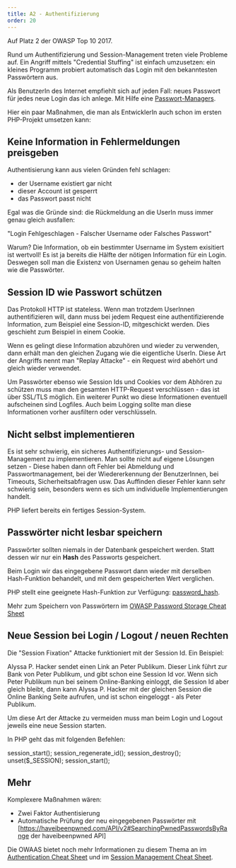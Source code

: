 ```yaml
---
title: A2 - Authentifizierung
order: 20
---
```


Auf Platz 2 der OWASP Top 10 2017.

Rund um Authentifizierung und Session-Management treten viele Probleme auf.
Ein Angriff mittels "Credential Stuffing" ist einfach umzusetzen: ein kleines
Programm probiert automatisch das Login mit den bekanntesten Passwörtern aus.

Als BenutzerIn des Internet empfiehlt sich auf jeden Fall: neues Passwort für jedes
neue Login das ich anlege. Mit Hilfe eine [Passwort-Managers](https://prism-break.org/de/all/#password-managers).

Hier ein paar Maßnahmen, die man als EntwicklerIn auch schon im ersten PHP-Projekt umsetzen kann:

## Keine Information in Fehlermeldungen preisgeben

Authentisierung kann aus vielen Gründen fehl schlagen:

- der Username existiert gar nicht
- dieser Account ist gesperrt
- das Passwort passt nicht

Egal was die Gründe sind: die Rückmeldung an die UserIn muss immer genau gleich ausfallen:

"Login Fehlgeschlagen - Falscher Username oder Falsches Passwort"

Warum? Die Information, ob ein bestimmter Username im System exisitiert ist wertvoll! Es
ist ja bereits die Hälfte der nötigen Information für ein Login. Deswegen soll man die Existenz
von Usernamen genau so geheim halten wie die Passwörter.

## Session ID wie Passwort schützen

Das Protokoll HTTP ist stateless. Wenn man trotzdem UserInnen authentifizieren
will, dann muss bei jedem Request eine authentifizierende Information, zum Beispiel eine Session-ID,
mitgeschickt werden. Dies geschieht zum Beispiel in einem Cookie.

Wenn es gelingt diese Information abzuhören und wieder zu verwenden,
dann erhält man den gleichen Zugang wie die eigentliche UserIn. Diese
Art der Angriffs nennt man "Replay Attacke" - ein Request wird abehört und
gleich wieder verwendet.

Um Passwörter ebenso wie Session Ids und Cookies vor dem Abhören zu
schützen muss man den gesamten HTTP-Request verschlüssen - das ist über SSL/TLS möglich.
Ein weiterer Punkt wo diese Informationen eventuell aufscheinen sind Logfiles.
Auch beim Logging sollte man diese Informationen vorher ausfiltern oder verschlüsseln.

## Nicht selbst implementieren

Es ist sehr schwierig, ein sicheres Authentifizierungs- und Session-Management zu implementieren. Man sollte nicht auf eigene Lösungen setzen - Diese haben dann oft Fehler bei Abmeldung und Passwortmanagement, bei der Wiedererkennung der BenutzerInnen, bei Timeouts, Sicherheitsabfragen usw. Das Auffinden dieser Fehler kann sehr schwierig sein, besonders wenn es sich um individuelle Implementierungen handelt.

PHP liefert bereits ein fertiges Session-System.

## Passwörter nicht lesbar speichern

Passwörter sollten niemals in der Datenbank gespeichert werden.
Statt dessen wir nur ein **Hash** des Passworts gespeichert.

Beim Login wir das eingegebene Passwort dann wieder mit derselben Hash-Funktion
behandelt, und mit dem gespeicherten Wert verglichen.

PHP stellt eine geeignete Hash-Funktion zur Verfügung: [password_hash](https://www.php.net/manual/de/function.password-hash.php).

Mehr zum Speichern von Passwörtern im [OWASP Password Storage Cheat Sheet](https://github.com/OWASP/CheatSheetSeries/blob/master/cheatsheets/Password_Storage_Cheat_Sheet.md)

## Neue Session bei Login / Logout / neuen Rechten

Die "Session Fixation" Attacke funktioniert mit der Session Id. Ein Beispiel:

Alyssa P. Hacker sendet einen Link an Peter Publikum. Dieser Link führt
zur Bank von Peter Publikum, und gibt schon eine Session Id vor. Wenn sich
Peter Publikum nun bei seinem Online-Banking einloggt, die Session Id aber
gleich bleibt, dann kann Alyssa P. Hacker mit der gleichen Session die Online Banking
Seite aufrufen, und ist schon eingeloggt - als Peter Publikum.

Um diese Art der Attacke zu vermeiden muss man beim Login und Logout jeweils eine neue Session starten.

In PHP geht das mit folgenden Befehlen:

<php caption="neue Session starten nach erfolgreichem Login">
  session_start();
  session_regenerate_id();
  session_destroy();
  unset($_SESSION);
  session_start();
</php>

## Mehr

Komplexere Maßnahmen wären:

- Zwei Faktor Authentisierung
- Automatische Prüfung der neu eingegebenen Passwörter mit [https://haveibeenpwned.com/API/v2#SearchingPwnedPasswordsByRange der haveibeenpwned API]

Die OWAAS bietet noch mehr Informationen zu diesem Thema an
im [Authentication Cheat Sheet](https://github.com/OWASP/CheatSheetSeries/blob/master/cheatsheets/Session_Management_Cheat_Sheet.md)
und im [Session Management Cheat Sheet](https://github.com/OWASP/CheatSheetSeries/blob/master/cheatsheets/Session_Management_Cheat_Sheet.md).
